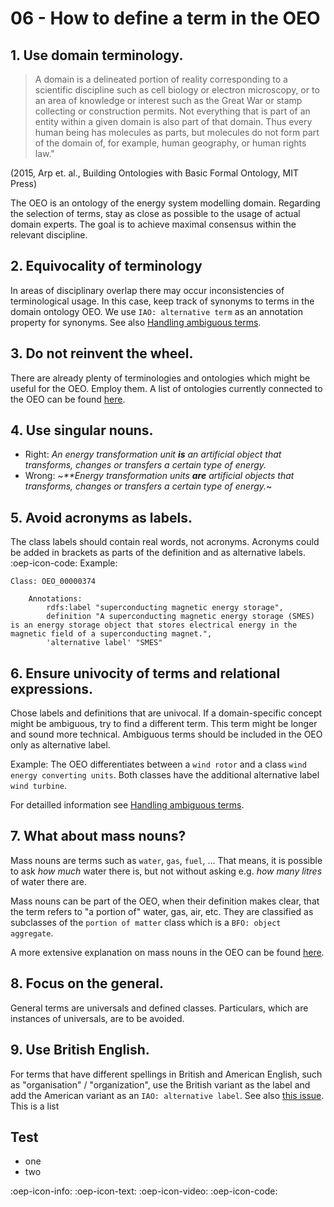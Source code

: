 # 06 - How to define a term in the OEO

## 1. Use domain terminology.
> A domain is a delineated portion of reality corresponding to a scientific discipline such as cell biology or electron microscopy, or to an area of knowledge or interest such as the Great War or stamp collecting or construction permits. Not everything that is part of an entity within a given domain is also part of that domain. Thus every human being has molecules as parts, but molecules do not form part of the domain of, for example, human geography, or human rights law."

(2015, Arp et. al., Building Ontologies with Basic Formal Ontology, MIT Press)

The OEO is an ontology of the energy system modelling domain. Regarding the selection of terms, stay as close as possible to the usage of actual domain experts. The goal is to achieve maximal consensus within the relevant discipline. 

## 2. Equivocality of terminology
In areas of disciplinary overlap there may occur inconsistencies of terminological usage. In this case, keep track of synonyms to terms in the domain ontology OEO. We use `IAO: alternative term` as an annotation property for synonyms. See also [Handling ambiguous terms](https://github.com/OpenEnergyPlatform/ontology/wiki/Handling-ambiguous-terms).

## 3. Do not reinvent the wheel. 
There are already plenty of terminologies and ontologies which might be useful for the OEO. Employ them. A list of ontologies currently connected to the OEO can be found [here](https://github.com/OpenEnergyPlatform/ontology/wiki/Use-of-external-ontologies).

## 4. Use singular nouns.
* Right: _An energy transformation unit **is** an artificial object that transforms, changes or transfers a certain type of energy._
* Wrong: ~_**Energy transformation units **are** artificial objects that transforms, changes or transfers a certain type of energy._~

## 5. Avoid acronyms as labels.

The class labels should contain real words, not acronyms. Acronyms could be added in brackets as parts of the definition and as alternative labels.
:oep-icon-code: Example:
```
Class: OEO_00000374

    Annotations:
        rdfs:label "superconducting magnetic energy storage",
        definition "A superconducting magnetic energy storage (SMES) is an energy storage object that stores electrical energy in the magnetic field of a superconducting magnet.",
        'alternative label' "SMES"

```

## 6. Ensure univocity of terms and relational expressions.

Chose labels and definitions that are univocal. If a domain-specific concept might be ambiguous, try to find a different term. This term might be longer and sound more technical. Ambiguous terms should be included in the OEO only as alternative label.

Example: The OEO differentiates between a `wind rotor` and a class `wind energy converting units`. Both classes have the additional alternative label `wind turbine`.

For detailled information see [Handling ambiguous terms](https://github.com/OpenEnergyPlatform/ontology/wiki/Handling-ambiguous-terms).

## 7. What about mass nouns?
Mass nouns are terms such as `water`,  `gas`,  `fuel`, ... That means, it is possible to ask _how much_ water there is, but not without asking e.g. _how many litres_ of water there are. 

Mass nouns can be part of the OEO, when their definition makes clear, that the term refers to "a portion of" water, gas, air, etc. They are classified as subclasses of the `portion of matter` class which is a `BFO: object aggregate`. 

A more extensive explanation on mass nouns in the OEO can be found [here](https://github.com/OpenEnergyPlatform/ontology/wiki/Explanation-on-mass-nouns).

## 8. Focus on the general.
General terms are universals and defined classes. Particulars, which are instances of universals, are to be avoided. 

## 9. Use British English.
For terms that have different spellings in British and American English, such as "organisation" / "organization", use the British variant as the label and add the American variant as an `IAO: alternative label`. See also [this issue](https://github.com/OpenEnergyPlatform/ontology/issues/771).
This is a list

## Test 
* one
* two

:oep-icon-info:
:oep-icon-text:
:oep-icon-video:
:oep-icon-code:
